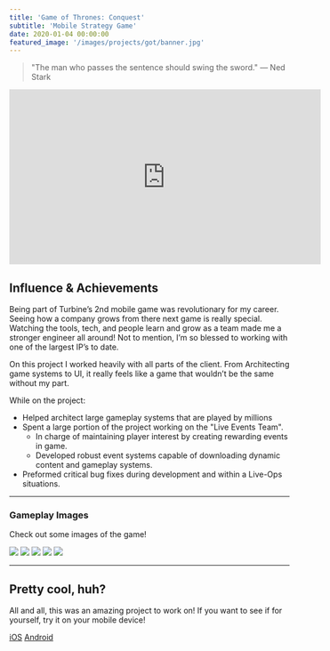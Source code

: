 ```yaml
---
title: 'Game of Thrones: Conquest'
subtitle: 'Mobile Strategy Game'
date: 2020-01-04 00:00:00
featured_image: '/images/projects/got/banner.jpg'
---
```

> "The man who passes the sentence should swing the sword." — Ned Stark

<iframe width="560" height="315" src="https://www.youtube-nocookie.com/embed/iEYCSbE0n-o" frameborder="0" allow="accelerometer; autoplay; clipboard-write; encrypted-media; gyroscope" allowfullscreen></iframe>

## Influence & Achievements

Being part of Turbine’s 2nd mobile game was revolutionary for my career. Seeing how a company grows from there next game is really special. Watching the tools, tech, and people learn and grow as a team made me a stronger engineer all around! Not to mention, I’m so blessed to working with one of the largest IP’s to date. 

On this project I worked heavily with all parts of the client. From Architecting game systems to UI, it really feels like a game that wouldn’t be the same without my part.

While on the project:
* Helped architect large gameplay systems that are played by millions
* Spent a large portion of the project working on the "Live Events Team".
	* In charge of maintaining player interest by creating rewarding events in game.
	* Developed robust event systems capable of downloading dynamic content and gameplay systems. 
* Preformed critical bug fixes during development and within a Live-Ops situations.

---

### Gameplay Images

Check out some images of the game!

<div class="gallery" data-columns="3">
	<img src="/images/projects/got/showcase-1.jpg">
	<img src="/images/projects/got/showcase-2.jpg">
	<img src="/images/projects/got/showcase-3.jpg">
	<img src="/images/projects/got/showcase-4.jpg">
	<img src="/images/projects/got/showcase-5.jpg">
</div>

---

## Pretty cool, huh?

All and all, this was an amazing project to work on! If you want to see if for yourself, try it on your mobile device!

<a href="https://itunes.apple.com/ph/app/game-of-thrones-conquest/id1035712810?mt=8" class="button button--large">iOS</a>
<a href="https://play.google.com/store/apps/details?id=com.wb.goog.got.conquest" class="button button--large">Android</a>